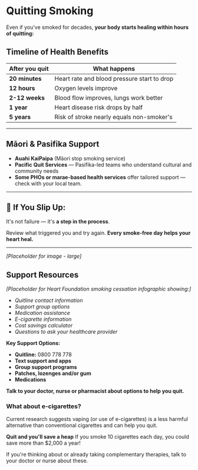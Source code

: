 # Quitting Smoking

Even if you've smoked for decades, **your body starts healing within hours of quitting:**

## Timeline of Health Benefits

| After you quit | What happens |
|----------------|--------------|
| **20 minutes** | Heart rate and blood pressure start to drop |
| **12 hours** | Oxygen levels improve |
| **2-12 weeks** | Blood flow improves, lungs work better |
| **1 year** | Heart disease risk drops by half |
| **5 years** | Risk of stroke nearly equals non-smoker's |

---

## Māori & Pasifika Support

- **Auahi KaiPaipa** (Māori stop smoking service)
- **Pacific Quit Services** — Pasifika-led teams who understand cultural and community needs
- **Some PHOs or marae-based health services** offer tailored support — check with your local team.

---

## 🌟 If You Slip Up:

It's not failure — it's **a step in the process**.

Review what triggered you and try again. **Every smoke-free day helps your heart heal.**

---

*[Placeholder for image - large]*

## Support Resources

*[Placeholder for Heart Foundation smoking cessation infographic showing:]*
- *Quitline contact information*
- *Support group options*
- *Medication assistance*
- *E-cigarette information*
- *Cost savings calculator*
- *Questions to ask your healthcare provider*

**Key Support Options:**
- **Quitline:** 0800 778 778
- **Text support and apps**
- **Group support programs**
- **Patches, lozenges and/or gum**
- **Medications**

**Talk to your doctor, nurse or pharmacist about options to help you quit.**

### What about e-cigarettes?
Current research suggests vaping (or use of e-cigarettes) is a less harmful alternative than conventional cigarettes and can help you quit.

**Quit and you'll save a heap**
If you smoke 10 cigarettes each day, you could save more than $2,000 a year!

If you're thinking about or already taking complementary therapies, talk to your doctor or nurse about these.